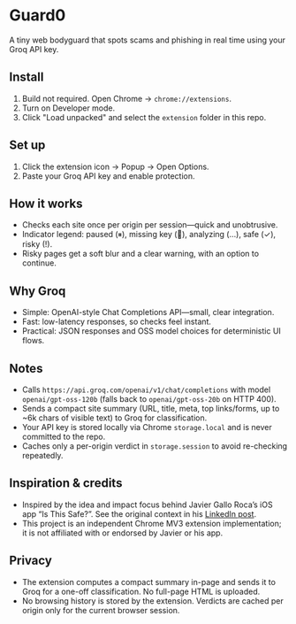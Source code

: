 # Guard0

A tiny web bodyguard that spots scams and phishing in real time using your Groq API key.

## Install

1. Build not required. Open Chrome → `chrome://extensions`.
2. Turn on Developer mode.
3. Click "Load unpacked" and select the `extension` folder in this repo.

## Set up

1. Click the extension icon → Popup → Open Options.
2. Paste your Groq API key and enable protection.

## How it works

- Checks each site once per origin per session—quick and unobtrusive.
- Indicator legend: paused (⏸), missing key (🔑), analyzing (…), safe (✓), risky (!).
- Risky pages get a soft blur and a clear warning, with an option to continue.

## Why Groq

- Simple: OpenAI-style Chat Completions API—small, clear integration.
- Fast: low-latency responses, so checks feel instant.
- Practical: JSON responses and OSS model choices for deterministic UI flows.

## Notes

- Calls `https://api.groq.com/openai/v1/chat/completions` with model `openai/gpt-oss-120b` (falls back to `openai/gpt-oss-20b` on HTTP 400).
- Sends a compact site summary (URL, title, meta, top links/forms, up to ~6k chars of visible text) to Groq for classification.
- Your API key is stored locally via Chrome `storage.local` and is never committed to the repo.
- Caches only a per-origin verdict in `storage.session` to avoid re-checking repeatedly.

## Inspiration & credits

- Inspired by the idea and impact focus behind Javier Gallo Roca’s iOS app “Is This Safe?”. See the original context in his [LinkedIn post](https://www.linkedin.com/feed/update/urn:li:activity:7359261700857962496/).
- This project is an independent Chrome MV3 extension implementation; it is not affiliated with or endorsed by Javier or his app.

## Privacy

- The extension computes a compact summary in-page and sends it to Groq for a one-off classification. No full-page HTML is uploaded.
- No browsing history is stored by the extension. Verdicts are cached per origin only for the current browser session.
